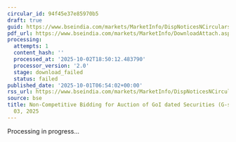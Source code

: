 ```yaml
---
circular_id: 94f45e37e85970b5
draft: true
guid: https://www.bseindia.com/markets/MarketInfo/DispNoticesNCirculars.aspx?Noticeid={E1DE8783-582B-43EF-833B-E7F810077854}&noticeno=20251001-4&dt=10/01/2025&icount=4&totcount=83&flag=0
pdf_url: https://www.bseindia.com/markets/MarketInfo/DownloadAttach.aspx?id=20251001-4&attachedId=
processing:
  attempts: 1
  content_hash: ''
  processed_at: '2025-10-02T18:50:12.483790'
  processor_version: '2.0'
  stage: download_failed
  status: failed
published_date: '2025-10-01T06:54:02+00:00'
rss_url: https://www.bseindia.com/markets/MarketInfo/DispNoticesNCirculars.aspx?Noticeid={E1DE8783-582B-43EF-833B-E7F810077854}&noticeno=20251001-4&dt=10/01/2025&icount=4&totcount=83&flag=0
source: bse
title: Non-Competitive Bidding for Auction of GoI dated Securities (G-secs) on October
  03, 2025
---
```


Processing in progress...
